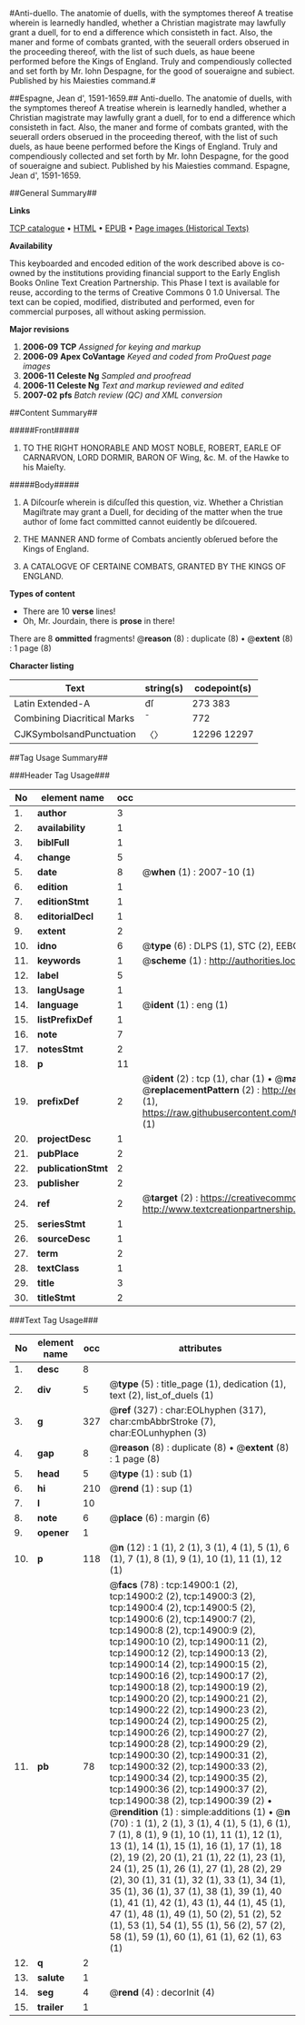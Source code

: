 #Anti-duello. The anatomie of duells, with the symptomes thereof A treatise wherein is learnedly handled, whether a Christian magistrate may lawfully grant a duell, for to end a difference which consisteth in fact. Also, the maner and forme of combats granted, with the seuerall orders obserued in the proceeding thereof, with the list of such duels, as haue beene performed before the Kings of England. Truly and compendiously collected and set forth by Mr. Iohn Despagne, for the good of soueraigne and subiect. Published by his Maiesties command.#

##Espagne, Jean d', 1591-1659.##
Anti-duello. The anatomie of duells, with the symptomes thereof A treatise wherein is learnedly handled, whether a Christian magistrate may lawfully grant a duell, for to end a difference which consisteth in fact. Also, the maner and forme of combats granted, with the seuerall orders obserued in the proceeding thereof, with the list of such duels, as haue beene performed before the Kings of England. Truly and compendiously collected and set forth by Mr. Iohn Despagne, for the good of soueraigne and subiect. Published by his Maiesties command.
Espagne, Jean d', 1591-1659.

##General Summary##

**Links**

[TCP catalogue](http://www.ota.ox.ac.uk/tcp/)  • 
[HTML](http://tei.it.ox.ac.uk/tcp/Texts-HTML/free/A68/A68036.html)  • 
[EPUB](http://tei.it.ox.ac.uk/tcp/Texts-EPUB/free/A68/A68036.epub) • 
[Page images (Historical Texts)](https://data.historicaltexts.jisc.ac.uk/view?pubId=eebo-99849735e&pageId=eebo-99849735e-14900-1)

**Availability**

This keyboarded and encoded edition of the
	       work described above is co-owned by the institutions
	       providing financial support to the Early English Books
	       Online Text Creation Partnership. This Phase I text is
	       available for reuse, according to the terms of Creative
	       Commons 0 1.0 Universal. The text can be copied,
	       modified, distributed and performed, even for
	       commercial purposes, all without asking permission.

**Major revisions**

1. __2006-09__ __TCP__ *Assigned for keying and markup*
1. __2006-09__ __Apex CoVantage__ *Keyed and coded from ProQuest page images*
1. __2006-11__ __Celeste Ng__ *Sampled and proofread*
1. __2006-11__ __Celeste Ng__ *Text and markup reviewed and edited*
1. __2007-02__ __pfs__ *Batch review (QC) and XML conversion*

##Content Summary##

#####Front#####

1. TO THE RIGHT HONORABLE AND MOST NOBLE, ROBERT, EARLE OF CARNARVON, LORD DORMIR, BARON OF Wing, &c. M. of the Hawke to his Maieſty.

#####Body#####

1. A Diſcourſe wherein is diſcuſſed this question, viz. Whether a Christian Magiſtrate may grant a Duell, for deciding of the matter when the true author of ſome fact committed cannot euidently be diſcouered.

1. THE MANNER AND forme of Combats anciently obſerued before the Kings of England.

1. A CATALOGVE OF CERTAINE COMBATS, GRANTED BY THE KINGS OF ENGLAND.

**Types of content**

  * There are 10 **verse** lines!
  * Oh, Mr. Jourdain, there is **prose** in there!

There are 8 **ommitted** fragments! 
 @__reason__ (8) : duplicate (8)  •  @__extent__ (8) : 1 page (8)

**Character listing**


|Text|string(s)|codepoint(s)|
|---|---|---|
|Latin Extended-A|đſ|273 383|
|Combining             Diacritical Marks|̄|772|
|CJKSymbolsandPunctuation|〈〉|12296 12297|

##Tag Usage Summary##

###Header Tag Usage###

|No|element name|occ|attributes|
|---|---|---|---|
|1.|__author__|3||
|2.|__availability__|1||
|3.|__biblFull__|1||
|4.|__change__|5||
|5.|__date__|8| @__when__ (1) : 2007-10 (1)|
|6.|__edition__|1||
|7.|__editionStmt__|1||
|8.|__editorialDecl__|1||
|9.|__extent__|2||
|10.|__idno__|6| @__type__ (6) : DLPS (1), STC (2), EEBO-CITATION (1), PROQUEST (1), VID (1)|
|11.|__keywords__|1| @__scheme__ (1) : http://authorities.loc.gov/ (1)|
|12.|__label__|5||
|13.|__langUsage__|1||
|14.|__language__|1| @__ident__ (1) : eng (1)|
|15.|__listPrefixDef__|1||
|16.|__note__|7||
|17.|__notesStmt__|2||
|18.|__p__|11||
|19.|__prefixDef__|2| @__ident__ (2) : tcp (1), char (1)  •  @__matchPattern__ (2) : ([0-9\-]+):([0-9IVX]+) (1), (.+) (1)  •  @__replacementPattern__ (2) : http://eebo.chadwyck.com/downloadtiff?vid=$1&page=$2 (1), https://raw.githubusercontent.com/textcreationpartnership/Texts/master/tcpchars.xml#$1 (1)|
|20.|__projectDesc__|1||
|21.|__pubPlace__|2||
|22.|__publicationStmt__|2||
|23.|__publisher__|2||
|24.|__ref__|2| @__target__ (2) : https://creativecommons.org/publicdomain/zero/1.0/ (1), http://www.textcreationpartnership.org/docs/. (1)|
|25.|__seriesStmt__|1||
|26.|__sourceDesc__|1||
|27.|__term__|2||
|28.|__textClass__|1||
|29.|__title__|3||
|30.|__titleStmt__|2||


###Text Tag Usage###

|No|element name|occ|attributes|
|---|---|---|---|
|1.|__desc__|8||
|2.|__div__|5| @__type__ (5) : title_page (1), dedication (1), text (2), list_of_duels (1)|
|3.|__g__|327| @__ref__ (327) : char:EOLhyphen (317), char:cmbAbbrStroke (7), char:EOLunhyphen (3)|
|4.|__gap__|8| @__reason__ (8) : duplicate (8)  •  @__extent__ (8) : 1 page (8)|
|5.|__head__|5| @__type__ (1) : sub (1)|
|6.|__hi__|210| @__rend__ (1) : sup (1)|
|7.|__l__|10||
|8.|__note__|6| @__place__ (6) : margin (6)|
|9.|__opener__|1||
|10.|__p__|118| @__n__ (12) : 1 (1), 2 (1), 3 (1), 4 (1), 5 (1), 6 (1), 7 (1), 8 (1), 9 (1), 10 (1), 11 (1), 12 (1)|
|11.|__pb__|78| @__facs__ (78) : tcp:14900:1 (2), tcp:14900:2 (2), tcp:14900:3 (2), tcp:14900:4 (2), tcp:14900:5 (2), tcp:14900:6 (2), tcp:14900:7 (2), tcp:14900:8 (2), tcp:14900:9 (2), tcp:14900:10 (2), tcp:14900:11 (2), tcp:14900:12 (2), tcp:14900:13 (2), tcp:14900:14 (2), tcp:14900:15 (2), tcp:14900:16 (2), tcp:14900:17 (2), tcp:14900:18 (2), tcp:14900:19 (2), tcp:14900:20 (2), tcp:14900:21 (2), tcp:14900:22 (2), tcp:14900:23 (2), tcp:14900:24 (2), tcp:14900:25 (2), tcp:14900:26 (2), tcp:14900:27 (2), tcp:14900:28 (2), tcp:14900:29 (2), tcp:14900:30 (2), tcp:14900:31 (2), tcp:14900:32 (2), tcp:14900:33 (2), tcp:14900:34 (2), tcp:14900:35 (2), tcp:14900:36 (2), tcp:14900:37 (2), tcp:14900:38 (2), tcp:14900:39 (2)  •  @__rendition__ (1) : simple:additions (1)  •  @__n__ (70) : 1 (1), 2 (1), 3 (1), 4 (1), 5 (1), 6 (1), 7 (1), 8 (1), 9 (1), 10 (1), 11 (1), 12 (1), 13 (1), 14 (1), 15 (1), 16 (1), 17 (1), 18 (2), 19 (2), 20 (1), 21 (1), 22 (1), 23 (1), 24 (1), 25 (1), 26 (1), 27 (1), 28 (2), 29 (2), 30 (1), 31 (1), 32 (1), 33 (1), 34 (1), 35 (1), 36 (1), 37 (1), 38 (1), 39 (1), 40 (1), 41 (1), 42 (1), 43 (1), 44 (1), 45 (1), 47 (1), 48 (1), 49 (1), 50 (2), 51 (2), 52 (1), 53 (1), 54 (1), 55 (1), 56 (2), 57 (2), 58 (1), 59 (1), 60 (1), 61 (1), 62 (1), 63 (1)|
|12.|__q__|2||
|13.|__salute__|1||
|14.|__seg__|4| @__rend__ (4) : decorInit (4)|
|15.|__trailer__|1||
